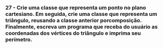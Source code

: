 ### 27 - Crie uma classe que representa um ponto no plano cartesiano. Em seguida, crie uma classe que representa um triângulo, reusando a classe anterior porcomposição. Finalmente, escreva um programa que receba do usuário as coordenadas dos vértices do triângulo e imprima seu perímetro.